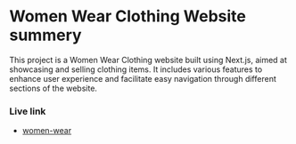 # Women Wear Clothing Website summery

This project is a Women Wear Clothing website built using Next.js, aimed at showcasing and selling clothing items. It includes various features to enhance user experience and facilitate easy navigation through different sections of the website.

### Live link

- [women-wear](women-wear-client.vercel.app/)
